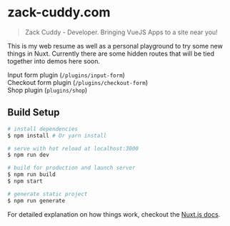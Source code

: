 # zack-cuddy.com

> Zack Cuddy - Developer.  Bringing VueJS Apps to a site near you!

This is my web resume as well as a personal playground to try some new things in Nuxt.
Currently there are some hidden routes that will be tied together into demos here soon.

Input form plugin (`/plugins/input-form`)
<br />
Checkout form plugin (`/plugins/checkout-form`)
<br />
Shop plugin (`plugins/shop`)

## Build Setup

``` bash
# install dependencies
$ npm install # Or yarn install

# serve with hot reload at localhost:3000
$ npm run dev

# build for production and launch server
$ npm run build
$ npm start

# generate static project
$ npm run generate
```

For detailed explanation on how things work, checkout the [Nuxt.js docs](https://github.com/nuxt/nuxt.js).


